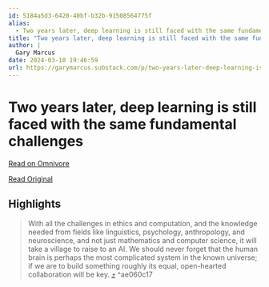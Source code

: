 ```yaml
---
id: 5184a5d3-6420-40bf-b32b-91508564775f
alias:
  - Two years later, deep learning is still faced with the same fundamental challenges
title: "Two years later, deep learning is still faced with the same fundamental challenges"
author: |
  Gary Marcus
date: 2024-03-10 19:46:59
url: https://garymarcus.substack.com/p/two-years-later-deep-learning-is
---
```


# Two years later, deep learning is still faced with the same fundamental challenges

[Read on Omnivore](https://omnivore.app/me/https-garymarcus-substack-com-p-two-years-later-deep-learning-is-18e29e7739f)

[Read Original](https://garymarcus.substack.com/p/two-years-later-deep-learning-is)

## Highlights

> With all the challenges in ethics and computation, and the knowledge needed from fields like linguistics, psychology, anthropology, and neuroscience, and not just mathematics and computer science, it will take a village to raise to an AI. We should never forget that the human brain is perhaps the most complicated system in the known universe; if we are to build something roughly its equal, open-hearted collaboration will be key. [⤴️](https://omnivore.app/me/https-garymarcus-substack-com-p-two-years-later-deep-learning-is-18e29e7739f#ae060c17-5a04-4408-ac1c-bd45908052f3)  ^ae060c17

